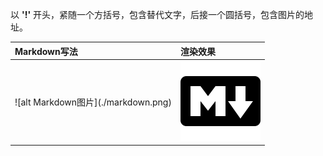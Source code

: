 以 __'!'__ 开头，紧随一个方括号，包含替代文字，后接一个圆括号，包含图片的地址。

|Markdown写法|渲染效果|
|:--|:--|
|\!\[alt Markdown图片\]\(./markdown.png)|![alt Markdown图片](./markdown.png)|